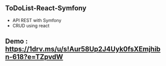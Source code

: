 ## ToDoList-React-Symfony
- API REST with Symfony
- CRUD using react

## Demo : https://1drv.ms/u/s!Aur58Up2J4Uyk0fsXEmjhibn-618?e=TZpvdW
